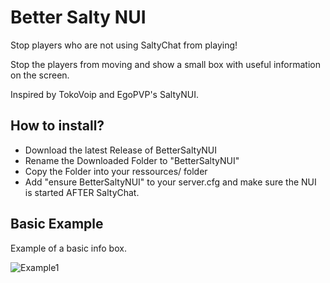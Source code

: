 # Better Salty NUI

Stop players who are not using SaltyChat from playing!

Stop the players from moving and show a small box with useful information on the screen.

Inspired by TokoVoip and EgoPVP's SaltyNUI.

## How to install?
- Download the latest Release of BetterSaltyNUI
- Rename the Downloaded Folder to "BetterSaltyNUI"
- Copy the Folder into your ressources/ folder
- Add "ensure BetterSaltyNUI" to your server.cfg and make sure the NUI is started AFTER SaltyChat.

## Basic Example
Example of a basic info box.

![Example1](https://i.imgur.com/DCluBJf.png)
